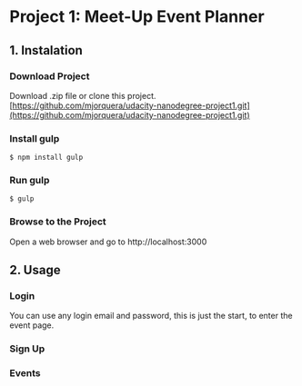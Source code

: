 # Project 1: Meet-Up Event Planner
## 1. Instalation

### Download Project

Download .zip file or clone this project.
[https://github.com/mjorquera/udacity-nanodegree-project1.git](https://github.com/mjorquera/udacity-nanodegree-project1.git)

### Install gulp
```
$ npm install gulp
```

### Run gulp

```
$ gulp
```

### Browse to the Project
Open a web browser and go to http://localhost:3000

## 2. Usage

### Login

You can use any login email and password, this is just the start, to enter the event page.

### Sign Up

### Events
